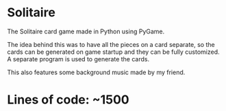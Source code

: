 # Solitaire

The Solitaire card game made in Python using PyGame.

The idea behind this was to have all the pieces on a card separate, so the cards can be generated on game startup and they can be fully customized.
A separate program is used to generate the cards.

This also features some background music made by my friend.

# Lines of code: ~1500
